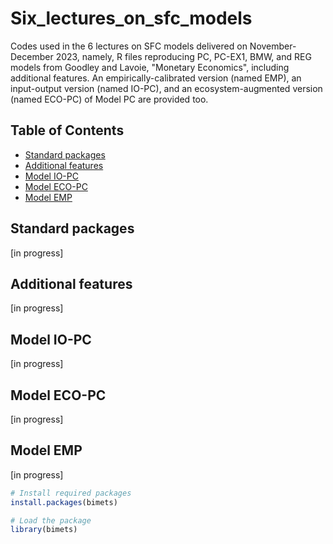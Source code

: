 # Six_lectures_on_sfc_models

Codes used in the 6 lectures on SFC models delivered on November-December 2023, namely, R files reproducing PC, PC-EX1, BMW, and REG models from Goodley and Lavoie, "Monetary Economics", including additional features. An empirically-calibrated version (named EMP), an input-output version (named IO-PC), and an ecosystem-augmented version (named ECO-PC) of Model PC are provided too. 

## Table of Contents

- [Standard packages](#standard)
- [Additional features](#features)
- [Model IO-PC](#model_iopc)
- [Model ECO-PC](#model_ecopc)
- [Model EMP](#model_emp)

## Standard packages

[in progress]

## Additional features

[in progress]

## Model IO-PC

[in progress]

## Model ECO-PC

[in progress]

## Model EMP

[in progress]

```R
# Install required packages
install.packages(bimets)

# Load the package
library(bimets)
